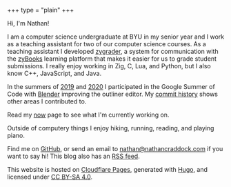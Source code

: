 +++
type = "plain"
+++

Hi, I'm Nathan!

I am a computer science undergraduate at BYU in my senior year and I work as a
teaching assistant for two of our computer science courses. As a teaching
assistant I developed [zygrader](https://github.com/cs142ta/zygrader), a system
for communication with the [zyBooks](https://zybooks.com) learning platform that
makes it easier for us to grade student submissions. I really enjoy working in
Zig, C, Lua, and Python, but I also know C++, JavaScript, and Java.

In the summers of
[2019](https://summerofcode.withgoogle.com/archive/2019/projects/5416561530109952/)
and
[2020](https://summerofcode.withgoogle.com/archive/2020/projects/5735262606327808/)
I participated in the Google Summer of Code with
[Blender](https://www.blender.org) improving the outliner editor. My [commit
history](https://miikahweb.com/en/blender/git-statistics/developers/natecraddock)
shows other areas I contributed to.

Read my [now](/now) page to see what I'm currently working on.

Outside of computery things I enjoy hiking, running, reading, and
playing piano.

Find me on [GitHub](https://github.com/natecraddock), or send an email to
[nathan@nathancraddock.com](mailto:nathan@nathancraddock.com) if you want to
say hi! This blog also has an [RSS feed](/feed.xml).

This website is hosted on [Cloudflare Pages](https://pages.cloudflare.com/),
generated with [Hugo](https://gohugo.io), and licensed under [CC BY-SA
4.0](http://creativecommons.org/licenses/by-sa/4.0/?ref=chooser-v1).

